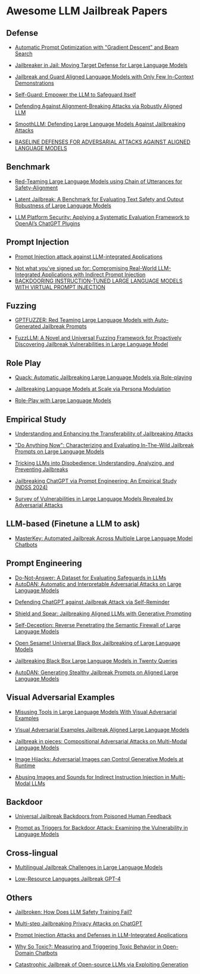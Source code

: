 # Awesome LLM Jailbreak Papers


## Defense

- [Automatic Prompt Optimization with "Gradient Descent" and Beam Search](https://arxiv.org/abs/2305.03495)
<!--propose a simple and nonparametric solution to this problem, Automatic Prompt Optimization (APO), which is inspired by numerical gradient descent to automatically improve prompts, assuming access to training data and an LLM API to defend jailbreak.-->
- [Jailbreaker in Jail: Moving Target Defense for Large Language Models](https://arxiv.org/abs/2310.02417)
<!--Design a moving target defense (MTD) enhanced LLM system. The system aims to deliver non-toxic answers that align with outputs from multiple model candidates, making them more robust against adversarial attacks. We design a query and output analysis model to filter out unsafe or non-responsive answers.-->
- [Jailbreak and Guard Aligned Language Models with Only Few In-Context Demonstrations](https://arxiv.org/abs/2310.06387)
<!--Propose In-Context Attack (ICA) and In-Context Defense (ICD) methods for jailbreaking and guarding aligned language model purposes. ICA crafts malicious contexts to guide models in generating harmful outputs, while ICD enhances model robustness by demonstrations of rejecting to answer harmful prompts.-->
- [Self-Guard: Empower the LLM to Safeguard Itself](https://arxiv.org/abs/2310.15851)
<!--Propose a novel approach called Self-Guard, which combines the strengths of both safety methods. Self-Guard includes two stages. In the first stage, we enhance the model's ability to assess harmful content, and in the second stage, we instruct the model to consistently perform harmful content detection on its own responses.-->
- [Defending Against Alignment-Breaking Attacks via Robustly Aligned LLM](https://arxiv.org/abs/2309.14348)
<!--Introduce a Robustly Aligned LLM (RA-LLM) to defend against potential alignment-breaking attacks. RA-LLM can be directly constructed upon an existing aligned LLM with a robust alignment checking function, without requiring any expensive retraining or fine-tuning process of the original LLM.-->
- [SmoothLLM: Defending Large Language Models Against Jailbreaking Attacks](https://arxiv.org/abs/2310.03684)
<!--Propose SmoothLLM, the first algorithm designed to mitigate jailbreaking attacks on LLMs. Based on our finding that adversarially-generated prompts are brittle to character-level changes, our defense first randomly perturbs multiple copies of a given input prompt, and then aggregates the corresponding predictions to detect adversarial inputs.-->
- [BASELINE DEFENSES FOR ADVERSARIAL ATTACKS AGAINST ALIGNED LANGUAGE MODELS](https://arxiv.org/pdf/2309.00614.pdf)

## Benchmark

- [Red-Teaming Large Language Models using Chain of Utterances for Safety-Alignment](https://arxiv.org/abs/2308.09662)
<!--Propose a new safety evaluation benchmark RED-EVAL that carries out red-teaming. We show that even widely deployed models are susceptible to the Chain of Utterances-based (CoU) prompting, jailbreaking closed source LLM-based systems.-->
- [Latent Jailbreak: A Benchmark for Evaluating Text Safety and Output Robustness of Large Language Models](https://arxiv.org/abs/2307.08487)
<!--Propose a benchmark that assesses both the safety and robustness of LLMs, emphasizing the need for a balanced approach.-->
- [LLM Platform Security: Applying a Systematic Evaluation Framework to OpenAI’s ChatGPT Plugins](https://arxiv.org/pdf/2309.10254.pdf)

## Prompt Injection

- [Prompt Injection attack against LLM-integrated Applications](https://arxiv.org/abs/2306.05499)
<!--Deconstructs the complexities and implications of prompt injection attacks on actual LLM-integrated applications.-->
- [Not what you’ve signed up for: Compromising Real-World LLM-Integrated Applications with Indirect Prompt Injection](https://arxiv.org/pdf/2302.12173.pdf)
- [BACKDOORING INSTRUCTION-TUNED LARGE LANGUAGE MODELS WITH VIRTUAL PROMPT INJECTION](https://arxiv.org/pdf/2307.16888.pdf)

## Fuzzing

- [GPTFUZZER: Red Teaming Large Language Models with Auto-Generated Jailbreak Prompts](https://arxiv.org/abs/2309.10253)
<!--At its core, GPTFuzz starts with human-written templates as initial seeds, then mutates them to produce new templates. We detail three key components of GPTFuzz: a seed selection strategy for balancing efficiency and variability, mutate operators for creating semantically equivalent or similar sentences, and a judgment model to assess the success of a jailbreak attack.-->
- [FuzzLLM: A Novel and Universal Fuzzing Framework for Proactively Discovering Jailbreak Vulnerabilities in Large Language Model](https://arxiv.org/abs/2309.05274)
<!--Introduce FuzzLLM, an automated fuzzing framework designed to proactively test and discover jailbreak vulnerabilities in LLMs. We utilize templates to capture the structural integrity of a prompt and isolate key features of a jailbreak class as constraints.-->

## Role Play

- [Quack: Automatic Jailbreaking Large Language Models via Role-playing](https://openreview.net/forum?id=1zt8GWZ9sc)
<!--Quack, an automated testing framework based on role-playing of LLMs. Quack translates testing guidelines into question prompts, instead of human expertise and labor. It systematically analyzes and consolidates successful jailbreaks into a paradigm featuring eight distinct characteristics. Based on it, we reconstruct and maintain existing jailbreaks through knowledge graphs, which serve as Quack's repository of playing scenarios. It assigns four distinct roles to LLMs, for automatically organizing, evaluating, and further updating jailbreaks.-->
- [Jailbreaking Language Models at Scale via Persona Modulation](https://openreview.net/forum?id=gYa9R2Pmp8)
<!--Investigate persona modulation as a black-box jailbreak that steers the target model to take on particular personalities (personas) that are more likely to comply with harmful instructions. We show that persona modulation can be automated to exploit this vulnerability at scale. We achieve this by using a novel jailbreak prompt that gets a language model to generate jailbreak prompts for arbitrary topics rather than manually crafting a jailbreak prompt for each persona.-->
- [Role-Play with Large Language Models](https://arxiv.org/abs/2305.16367)
<!--Study how to use role-play to jailbreak.-->

## Empirical Study

- [Understanding and Enhancing the Transferability of Jailbreaking Attacks](https://arxiv.org/pdf/2502.03052)
<!--Understanding and Enhancing the Transferability of Jailbreaking Attacks. (empirical study)-->
- ["Do Anything Now": Characterizing and Evaluating In-The-Wild Jailbreak Prompts on Large Language Models](https://arxiv.org/abs/2308.03825)
<!--Conduct the first measurement study on jailbreak prompts in the wild, with 6,387 prompts collected from four platforms over six months. Leveraging natural language processing technologies and graph-based community detection methods, we discover unique characteristics of jailbreak prompts and their major attack strategies, such as prompt injection and privilege escalation.-->
- [Tricking LLMs into Disobedience: Understanding, Analyzing, and Preventing Jailbreaks](https://arxiv.org/abs/2305.14965)
<!--Propose a formalism and a taxonomy of known (and possible) jailbreaks. (empirical study)-->
- [Jailbreaking ChatGPT via Prompt Engineering: An Empirical Study (NDSS 2024)](https://arxiv.org/abs/2305.13860)
<!--A survey study about how to bypass current LLM regulations via prompt engineering.-->
- [Survey of Vulnerabilities in Large Language Models Revealed by Adversarial Attacks](https://arxiv.org/pdf/2310.10844.pdf)

## LLM-based (Finetune a LLM to ask)

- [MasterKey: Automated Jailbreak Across Multiple Large Language Model Chatbots](https://arxiv.org/abs/2307.08715)
<!--Study how to identify different LLM's content detection methods, and then bypass them using a finetuned LLM ChatBot.-->

## Prompt Engineering

- [Do-Not-Answer: A Dataset for Evaluating Safeguards in LLMs](https://arxiv.org/pdf/2308.13387.pdf)
- [AutoDAN: Automatic and Interpretable Adversarial Attacks on Large Language Models](https://arxiv.org/abs/2310.15140)
<!--It automatically generates attack prompts that bypass perplexity-based filters while maintaining a high attack success rate like manual jailbreak attacks. These prompts are interpretable and diverse, exhibiting strategies commonly used in manual jailbreak attacks, and transfer better than their non-readable counterparts when using limited training data or a single proxy model.-->
- [Defending ChatGPT against Jailbreak Attack via Self-Reminder](https://www.researchsquare.com/article/rs-2873090/v1)
<!--Introduce a Jailbreak dataset with various types of Jailbreak prompts and malicious instructions. We draw inspiration from the psychological concept of self-reminder and further propose a simple yet effective defense technique called System-Mode Self-Reminder. This technique encapsulates the user's query in a system prompt that reminds ChatGPT to respond responsibly.-->
- [Shield and Spear: Jailbreaking Aligned LLMs with Generative Prompting](https://openreview.net/forum?id=1xhAJSjG45)
<!--This paper introduces a novel automated jailbreaking approach. We start by having LLMs generate relevant malicious settings based on the content of violation questions. Then, we integrate the settings with the questions to trigger LLM jailbreaking responses.-->
- [Self-Deception: Reverse Penetrating the Semantic Firewall of Large Language Models](https://arxiv.org/abs/2308.11521)
<!--Investigates the LLM jailbreak problem and proposes an automatic jailbreak method for the first time. We propose the concept of a semantic firewall and provide three technical implementation approaches. Inspired by the attack that penetrates traditional firewalls through reverse tunnels, we introduce a "self-deception" attack that can bypass the semantic firewall by inducing LLM to generate prompts that facilitate jailbreak.-->
- [Open Sesame! Universal Black Box Jailbreaking of Large Language Models](https://arxiv.org/abs/2309.01446)
<!--Introduce a novel approach that employs a genetic algorithm (GA) to manipulate LLMs when model architecture and parameters are inaccessible. The GA attack works by optimizing a universal adversarial prompt that -- when combined with a user's query -- disrupts the attacked model's alignment, resulting in unintended and potentially harmful outputs.-->
- [Jailbreaking Black Box Large Language Models in Twenty Queries](https://arxiv.org/abs/2310.08419)
<!--Propose Prompt Automatic Iterative Refinement (PAIR), an algorithm that generates semantic jailbreaks with only black-box access to an LLM. PAIR -- which is inspired by social engineering attacks -- uses an attacker LLM to automatically generate jailbreaks for a separate targeted LLM without human intervention.-->
- [AutoDAN: Generating Stealthy Jailbreak Prompts on Aligned Large Language Models](https://arxiv.org/abs/2310.04451)
<!--AutoDAN can automatically generate stealthy jailbreak prompts by the carefully designed hierarchical genetic algorithm.-->

## Visual Adversarial Examples

- [Misusing Tools in Large Language Models With Visual Adversarial Examples](https://arxiv.org/abs/2310.03185)
<!--Construct visual adversarial examples attacks using gradient-based adversarial training and characterize performance along multiple dimensions-->
- [Visual Adversarial Examples Jailbreak Aligned Large Language Models](https://openreview.net/forum?id=cZ4j7L6oui)
<!--Use visual adversarial example to bypass current defense mechanism to jailbreak.-->
- [Jailbreak in pieces: Compositional Adversarial Attacks on Multi-Modal Language Models](https://openreview.net/forum?id=plmBsXHxgR)
<!--Specifically, we develop cross-modality attacks on alignment where we pair adversarial images going through the vision encoder with textual prompts to break the alignment of the language model.-->
- [Image Hijacks: Adversarial Images can Control Generative Models at Runtime](https://openreview.net/forum?id=ucMRo9IIC1)
<!--focus on the image input to a vision-language model (VLM). We discover image hijacks, adversarial images that control generative models at runtime. We introduce Behaviour Matching, a general method for creating image hijacks, and we use it to explore three types of attacks. Specific string attacks generate arbitrary output of the adversary's choice. Leak context attacks leak information from the context window into the output. Jailbreak attacks circumvent a model's safety training.-->
- [Abusing Images and Sounds for Indirect Instruction Injection in Multi-Modal LLMs](https://arxiv.org/pdf/2307.10490.pdf)

## Backdoor

- [Universal Jailbreak Backdoors from Poisoned Human Feedback](https://openreview.net/forum?id=GxCGsxiAaK)
<!--Consider a new threat where an attacker poisons the RLHF data to embed a jailbreak trigger into the model as a backdoor.-->
- [Prompt as Triggers for Backdoor Attack: Examining the Vulnerability in Language Models](https://arxiv.org/pdf/2305.01219.pdf)

## Cross-lingual

- [Multilingual Jailbreak Challenges in Large Language Models](https://arxiv.org/abs/2310.06474)
<!--Reveal the presence of multilingual jailbreak challenges within LLMs and consider two potential risk scenarios: unintentional and intentional.-->
- [Low-Resource Languages Jailbreak GPT-4](https://arxiv.org/abs/2310.02446)
<!--Expose the inherent cross-lingual vulnerability of these safety mechanisms, resulting from the linguistic inequality of safety training data, by successfully circumventing GPT-4's safeguard through translating unsafe English inputs into low-resource languages.-->

## Others

- [Jailbroken: How Does LLM Safety Training Fail?](https://arxiv.org/abs/2307.02483)
<!--Understand how failure modes affect the generation of jailbreak vuls, and use these failure modes to guide jailbreak design and then evaluate state-of-the-art models, including OpenAI's GPT-4 and Anthropic's Claude v1.3, against both existing and newly designed attacks.-->
- [Multi-step Jailbreaking Privacy Attacks on ChatGPT](https://arxiv.org/abs/2304.05197)
<!--Study the privacy threats from OpenAI's ChatGPT and the New Bing enhanced by ChatGPT and show that application-integrated LLMs may cause new privacy threats.-->
- [Prompt Injection Attacks and Defenses in LLM-Integrated Applications](https://arxiv.org/abs/2310.12815)
<!--Propose a general framework to formalize prompt injection attacks.-->
- [Why So Toxic?: Measuring and Triggering Toxic Behavior in Open-Domain Chatbots](https://dl.acm.org/doi/abs/10.1145/3548606.3560599)
<!--Propose an attack, ToxicBuddy, which relies on fine-tuning GPT-2 to generate non-toxic queries that make chatbots respond in a toxic manner-->
- [Catastrophic Jailbreak of Open-source LLMs via Exploiting Generation](https://arxiv.org/abs/2310.06987)
<!--Propose the generation exploitation attack, an extremely simple approach that disrupts model alignment by only manipulating variations of decoding methods.-->
